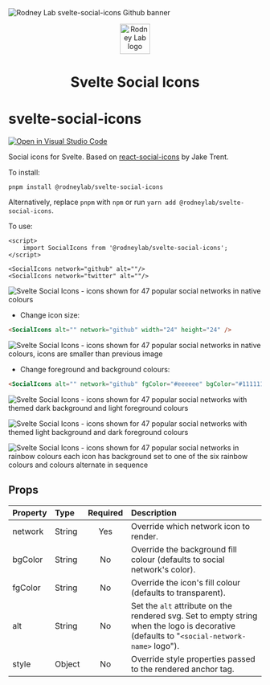 <img src="https://github.com/rodneylab/svelte-social-icons/raw/main/images/rodneylab-github-svelte-social-icons.png" alt="Rodney Lab svelte-social-icons Github banner">

<p align="center">
  <a aria-label="Open Rodney Lab site" href="https://rodneylab.com" rel="nofollow noopener noreferrer">
    <img alt="Rodney Lab logo" src="https://rodneylab.com/assets/icon.png" width="60" />
  </a>
</p>
<h1 align="center">
  Svelte Social Icons
</h1>

# svelte-social-icons

[![Open in Visual Studio Code](https://open.vscode.dev/badges/open-in-vscode.svg)](https://open.vscode.dev/rodneylab/svelte-social-icons)

Social icons for Svelte. Based on <a aria-label="Open react-social-icons repo on Git Hub" href="https://github.com/jaketrent/react-social-icons">react-social-icons</a> by Jake Trent.

To install:

```
pnpm install @rodneylab/svelte-social-icons
```

Alternatively, replace `pnpm` with `npm` or run `yarn add @rodneylab/svelte-social-icons`.

To use:

```
<script>
	import SocialIcons from '@rodneylab/svelte-social-icons';
</script>

<SocialIcons network="github" alt=""/>
<SocialIcons network="twitter" alt=""/>
```

![Svelte Social Icons - icons shown for 47 popular social networks in native colours](https://github.com/rodneylab/svelte-social-icons/raw/main/images/svelte-social-icons-regular.png)

- Change icon size:

```html
<SocialIcons alt="" network="github" width="24" height="24" />
```

![Svelte Social Icons - icons shown for 47 popular social networks in native colours, icons are smaller than previous image](https://github.com/rodneylab/svelte-social-icons/raw/main/images/svelte-social-icons-small.png)

- Change foreground and background colours:

```html
<SocialIcons alt="" network="github" fgColor="#eeeeee" bgColor="#111111" />
```

![Svelte Social Icons - icons shown for 47 popular social networks with themed dark background and light foreground colours](https://github.com/rodneylab/svelte-social-icons/raw/main/images/svelte-social-icons-background.png)

![Svelte Social Icons - icons shown for 47 popular social networks with themed light background and dark foreground colours](https://github.com/rodneylab/svelte-social-icons/raw/main/images/svelte-social-icons-foreground.png)

![Svelte Social Icons - icons shown for 47 popular social networks in rainbow colours each icon has background set to one of the six rainbow colours and colours alternate in sequence](https://github.com/rodneylab/svelte-social-icons/raw/main/images/svelte-social-icons-rainbow.png)

## Props

| Property | Type   | Required | Description                                                                                                                                |
| :------- | :----- | :------: | :----------------------------------------------------------------------------------------------------------------------------------------- |
| network  | String |   Yes    | Override which network icon to render.                                                                                                     |
| bgColor  | String |    No    | Override the background fill colour (defaults to social network's color).                                                                  |
| fgColor  | String |    No    | Override the icon's fill colour (defaults to transparent).                                                                                 |
| alt      | String |    No    | Set the `alt` attribute on the rendered svg. Set to empty string when the logo is decorative (defaults to "`<social-network-name>` logo"). |
| style    | Object |    No    | Override style properties passed to the rendered anchor tag.                                                                               |
